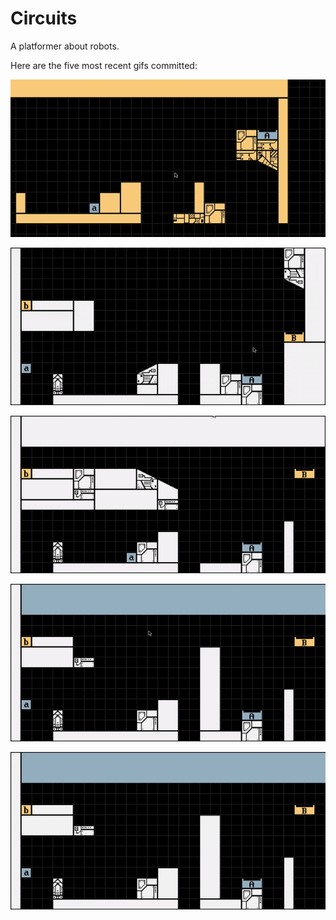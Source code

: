 # Circuits
A platformer about robots.

Here are the five most recent gifs committed:

![058-cycling-art-and-color.gif](gifs/058-cycling-art-and-color.gif?raw=true "058-cycling-art-and-color")

![057-copy-cut-and-paste.gif](gifs/057-copy-cut-and-paste.gif?raw=true "057-copy-cut-and-paste")

![056-spawning-items.gif](gifs/056-spawning-items.gif?raw=true "056-spawning-items")

![055-moving-camera-and-changing-type.gif](gifs/055-moving-camera-and-changing-type.gif?raw=true "055-moving-camera-and-changing-type")

![054-deleting-and-moving-stuff.gif](gifs/054-deleting-and-moving-stuff.gif?raw=true "054-deleting-and-moving-stuff")
